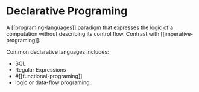 # Declarative Programing

A [[programing-languages]] paradigm that expresses the logic of a computation without describing its control flow. Contrast with [[imperative-programing]].

Common declarative languages includes:

- SQL
- Regular Expressions
- #[[functional-programing]]
- logic or data-flow programing.
